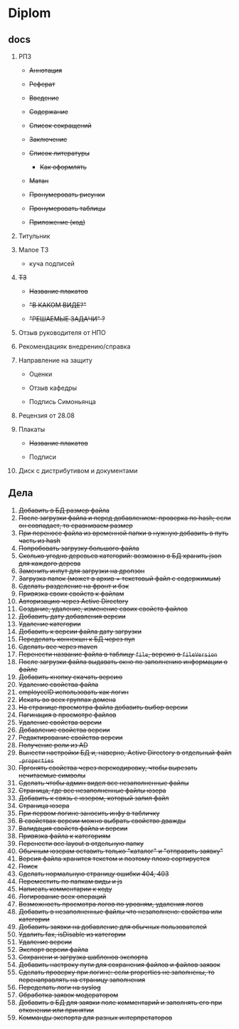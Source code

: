 # Diplom

## docs

1. РПЗ

	* ~~Аннотация~~

	* ~~Реферат~~

	* ~~Введение~~

	* ~~Содержание~~

	* ~~Список сокращений~~

	* ~~Заключение~~

	* ~~Список литературы~~

		* ~~Как оформлять~~

	* ~~Матан~~

	* ~~Пронумеровать рисунки~~

	* ~~Пронумеровать таблицы~~

	* ~~Приложение (код)~~

2. Титульник

3. Малое ТЗ

	* куча подписей

4. ~~ТЗ~~

	* ~~Название плакатов~~

	* ~~"В КАКОМ ВИДЕ?"~~

	* ~~"РЕШАЕМЫЕ ЗАДАЧИ" ?~~

5. Отзыв руководителя от НПО

6. Рекомендацияк внедрению/справка

7. Направление на защиту

	* Оценки

	* Отзыв кафедры

	* Подпись Симоньянца

8. Рецензия от 28.08

9. Плакаты

	* ~~Название плакатов~~

	* Подписи

10. Диск с дистрибутивом и документами


## Дела
 1. ~~Добавить в БД размер файла~~
 2. ~~После загрузки файла и перед добавлением: проверка по hash; если он совпадает, то сравниваем размер~~
 3. ~~При переносе файла из временной папки в нужную добавить в путь часть из hash~~
 4. ~~Попробовать загрузку большого файла~~
 5. ~~Сколько угодно деревьев категорий: возможно в БД хранить json для каждого дерева~~
 6. ~~Заменить инпут для загрузки на дропзон~~
 7. ~~Загрузка папок (может в архив + текстовый файл с содержимым)~~
 8. ~~Сделать разделение на фронт и бэк~~
 9. ~~Привязка своих свойств к файлам~~
 10. ~~Авторизацию через Active Directory~~
 11. ~~Создание, удаление, изменение своих свойств файлов~~
 12. ~~Добавить дату добавления версии~~
 13. ~~Удаление категории~~
 14. ~~Добавить к версии файла дату загрузки~~
 15. ~~Переделать коннекшн к БД через пул~~
 16. ~~Сделать все через maven~~
 17. ~~Перенести название файла в таблицу `file`, версию в `fileVersion`~~
 18. ~~После загрузки файла выдавать окно по заполнению информации о файле~~
 19. ~~Добавить кнопку скачать версию~~
 20. ~~Удаление свойства файла~~
 21. ~~employeeID использовать как логин~~
 22. ~~Искать во всех группах домена~~
 23. ~~На странице просмотра файла добавить выбор версии~~
 24. ~~Пагинация в просмотре файлов~~
 25. ~~Удаление свойства версии~~
 26. ~~Добавление свойства версии~~
 27. ~~Редактирование свойства версии~~
 28. ~~Получение роли из AD~~
 29. ~~Вынести настройки БД и, наверно, Active Directory в отдельный файл `.properties`~~
 30. ~~Пргонять свойства через перекодировку, чтобы вырезать нечитаемые символы~~
 31. ~~Сделать чтобы админ видел все незаполненные файлы~~
 32. ~~Страница, где все незаполненные файлы юзера~~
 33. ~~Добавить к связь с юзером, который залил файл~~
 34. ~~Страница юзера~~
 35. ~~При первом логине заносить инфу в табличку~~
 36. ~~В свойствах версии можно выбрать свойство дважды~~
 37. ~~Валидация свойств файла и версии~~
 38. ~~Привязка файла к категориям~~
 39. ~~Перенести все layout в отдельную папку~~
 40. ~~Обычным юзерам оставить только "каталог" и "отправить заявку"~~
 41. ~~Версия файла хранится текстом и поэтому плохо сортируется~~
 42. ~~Поиск~~
 43. ~~Сделать нормальную страницу ошибки 404, 403~~
 44. ~~Переместить по папкам виды и js~~
 45. ~~Написать комментарии к коду~~
 46. ~~Логирование всех операций~~
 47. ~~Возможность просмотра логов по уровням, удаления логов~~
 48. ~~Добавить в незаполненные файлы что незаполнено: свойства или категории~~
 49. ~~Добавить заявки на добавление для обычных пользователей~~
 50. ~~Удалить fax, isDisable из категории~~
 51. ~~Удаление версии~~
 52. ~~Экспорт версии файла~~
 53. ~~Сохранени и загрузка шаблонов экспорта~~
 54. ~~Добавить настроку пути для сохранения файлов и файлов заявок~~
 55. ~~Сделать проверку при логине: если properties не заполнены, то перенаправлять на страницу заполнения~~
 56. ~~Переделать логи на syslog~~
 57. ~~Обработка заявок модератором~~
 58. ~~Добавить в БД для заявки поле комментарий и заполнять его при отконении или принятии~~
 59. ~~Комманды экспорта для разных интерпретаторов~~
